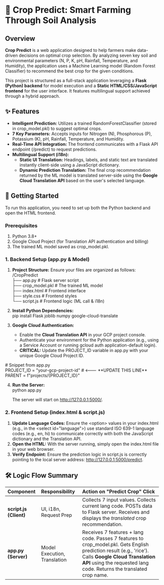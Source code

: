 # **🌾 Crop Predict: Smart Farming Through Soil Analysis**

## **Overview**

**Crop Predict** is a web application designed to help farmers make data-driven decisions on optimal crop selection. By analyzing seven key soil and environmental parameters (N, P, K, pH, Rainfall, Temperature, and Humidity), the application uses a Machine Learning model (Random Forest Classifier) to recommend the best crop for the given conditions.

This project is structured as a full-stack application leveraging a **Flask (Python) backend** for model execution and a **Static HTML/CSS/JavaScript frontend** for the user interface. It features multilingual support achieved through a hybrid approach.

## **✨ Features**

* **Intelligent Prediction:** Utilizes a trained RandomForestClassifier (stored in crop\_model.pkl) to suggest optimal crops.  
* **7 Key Parameters:** Accepts inputs for Nitrogen (N), Phosphorous (P), Potassium (K), pH, Rainfall, Temperature, and Humidity.  
* **Real-Time API Integration:** The frontend communicates with a Flask API endpoint (/predict) to request predictions.  
* **Multilingual Support (i18n):**  
  * **Static UI Translation:** Headings, labels, and static text are translated instantly client-side using a JavaScript dictionary.  
  * **Dynamic Prediction Translation:** The final crop recommendation returned by the ML model is translated server-side using the **Google Cloud Translation API** based on the user's selected language.

## **🚀 Getting Started**

To run this application, you need to set up both the Python backend and open the HTML frontend.

### **Prerequisites**

1. Python 3.8+  
2. Google Cloud Project (for Translation API authentication and billing)  
3. The trained ML model saved as crop\_model.pkl.

### **1\. Backend Setup (app.py & Model)**

1. **Project Structure:** Ensure your files are organized as follows:  
   /CropPredict  
   ├── app.py             \# Flask server script  
   ├── crop\_model.pkl     \# The trained ML model  
   ├── index.html         \# Frontend interface  
   ├── style.css          \# Frontend styles  
   └── script.js          \# Frontend logic (ML call & i18n)

2. **Install Python Dependencies:**  
   pip install Flask joblib numpy google-cloud-translate

3. **Google Cloud Authentication:**  
   * Enable the **Cloud Translation API** in your GCP project console.  
   * Authenticate your environment for the Python application (e.g., using a Service Account or running gcloud auth application-default login).  
   * **CRITICAL:** Update the PROJECT\_ID variable in app.py with your unique Google Cloud Project ID.

\# Snippet from app.py  
PROJECT\_ID \= "your-gcp-project-id" \# \<--- \*\*UPDATE THIS LINE\*\*  
PARENT \= f"projects/{PROJECT\_ID}"

4. **Run the Server:**  
   python app.py

   The server will start on http://127.0.0.1:5000/.

### **2\. Frontend Setup (index.html & script.js)**

1. **Update Language Codes:** Ensure the \<option\> values in your index.html (e.g., in the \<select id="language"\>) use standard ISO 639-1 language codes (e.g., en, hi) to communicate correctly with both the JavaScript dictionary and the Translation API.  
2. **Open the HTML:** With the server running, simply open the index.html file in your web browser.  
3. **Verify Endpoint:** Ensure the prediction logic in script.js is correctly pointing to the local server address: http://127.0.0.1:5000/predict.

## **🛠️ Logic Flow Summary**

| Component | Responsibility | Action on "Predict Crop" Click |
| :---- | :---- | :---- |
| **script.js (Client)** | UI, i18n, Request Prep | Collects 7 input values. Collects current lang code. POSTs data to Flask server. Receives and displays the *translated* crop recommendation. |
| **app.py (Server)** | Model Execution, Translation | Receives 7 features \+ lang code. Passes 7 features to crop\_model.pkl. Gets English prediction result (e.g., 'rice'). Calls **Google Cloud Translation API** using the requested lang code. Returns the translated crop name. |

